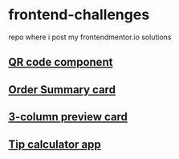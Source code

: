 # frontend-challenges
repo where i post my frontendmentor.io solutions

## [QR code component](https://qirele.github.io/frontend-challenges/qrCode/)

## [Order Summary card](https://qirele.github.io/frontend-challenges/orderSummary/)

## [3-column preview card](https://qirele.github.io/frontend-challenges/three-column/)

## [Tip calculator app](https://qirele.github.io/frontend-challenges/tip-calculator/)
